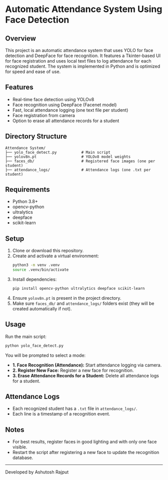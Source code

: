 # Automatic Attendance System Using Face Detection

## Overview
This project is an automatic attendance system that uses YOLO for face detection and DeepFace for face recognition. It features a Tkinter-based UI for face registration and uses local text files to log attendance for each recognized student. The system is implemented in Python and is optimized for speed and ease of use.

## Features
- Real-time face detection using YOLOv8
- Face recognition using DeepFace (Facenet model)
- Fast, local attendance logging (one text file per student)
- Face registration from camera
- Option to erase all attendance records for a student

## Directory Structure
```
Attendance System/
├── yolo_face_detect.py           # Main script
├── yolov8n.pt                    # YOLOv8 model weights
├── faces_db/                     # Registered face images (one per student)
├── attendance_logs/              # Attendance logs (one .txt per student)
```

## Requirements
- Python 3.8+
- opencv-python
- ultralytics
- deepface
- scikit-learn

## Setup
1. Clone or download this repository.
2. Create and activate a virtual environment:
   ```zsh
   python3 -m venv .venv
   source .venv/bin/activate
   ```
3. Install dependencies:
   ```zsh
   pip install opencv-python ultralytics deepface scikit-learn
   ```
4. Ensure `yolov8n.pt` is present in the project directory.
5. Make sure `faces_db/` and `attendance_logs/` folders exist (they will be created automatically if not).

## Usage
Run the main script:
```zsh
python yolo_face_detect.py
```
You will be prompted to select a mode:
- **1. Face Recognition (Attendance):** Start attendance logging via camera.
- **2. Register New Face:** Register a new face for recognition.
- **3. Erase Attendance Records for a Student:** Delete all attendance logs for a student.

## Attendance Logs
- Each recognized student has a `.txt` file in `attendance_logs/`.
- Each line is a timestamp of a recognition event.

## Notes
- For best results, register faces in good lighting and with only one face visible.
- Restart the script after registering a new face to update the recognition database.

---
Developed by Ashutosh Rajput
